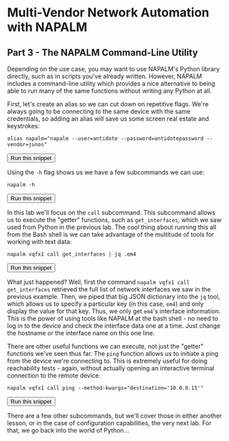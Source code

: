 # Multi-Vendor Network Automation with NAPALM
## Part 3 - The NAPALM Command-Line Utility

Depending on the use case, you may want to use NAPALM's Python library directly, such as in scripts you've already written. However, NAPALM includes a command-line utility which provides a nice alternative to being able to run many of the same functions without writing any Python at all.

First, let's create an alias so we can cut down on repetitive flags. We're always going to be connecting to the same device with the same credentials,
so adding an alias will save us some screen real estate and keystrokes:

```
alias napalm="napalm --user=antidote --password=antidotepassword --vendor=junos"
```
<button type="button" class="btn btn-primary btn-sm" onclick="runSnippetInTab('linux1', 0)">Run this snippet</button>

Using the `-h` flag shows us we have a few subcommands we can use:

```
napalm -h
```
<button type="button" class="btn btn-primary btn-sm" onclick="runSnippetInTab('linux1', 1)">Run this snippet</button>

In this lab we'll focus on the `call` subcommand. This subcommand allows us to execute the "getter" functions, such as `get_interfaces`,
which we saw used from Python in the previous lab. The cool thing about running this all from the Bash shell is we can take advantage of the multitude of tools for working with text data:

```
napalm vqfx1 call get_interfaces | jq .em4
```
<button type="button" class="btn btn-primary btn-sm" onclick="runSnippetInTab('linux1', 2)">Run this snippet</button>

What just happened? Well, first the command `napalm vqfx1 call get_interfaces` retrieved the full list of network interfaces we saw in the previous example. Then, we piped that big JSON dictionary into the `jq` tool, which allows us to specify a particular key (in this case, `em4`) and only display the value for that key. Thus, we only get `em4`'s interface information. This is the power of using tools like NAPALM at the bash shell - no need to log in to the device and check the interface data one at a time. Just change the hostname or the interface name on this one line.

There are other useful functions we can execute, not just the "getter" functions we've seen thus far. The `ping` function allows us to initiate a ping from the device we're connecting to. This is extremely useful for doing reachability tests - again, without actually opening an interactive terminal connection to the remote device.

```
napalm vqfx1 call ping --method-kwargs="destination='10.0.0.15'"
```
<button type="button" class="btn btn-primary btn-sm" onclick="runSnippetInTab('linux1', 3)">Run this snippet</button>

There are a few other subcommands, but we'll cover those in either another lesson, or in the case of configuration capabilities, the very next lab.
For that, we go back into the world of Python...
